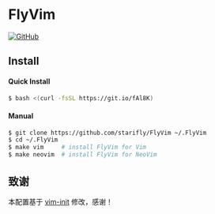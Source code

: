 # FlyVim


[![GitHub](https://img.shields.io/github/license/mashape/apistatus.svg)](https://github.com/starifly/FlyVim/blob/master/LICENSE)

## Install

#### Quick Install

```bash
$ bash <(curl -fsSL https://git.io/fAl8K)
```
#### Manual

```bash
$ git clone https://github.com/starifly/FlyVim ~/.FlyVim
$ cd ~/.FlyVim
$ make vim     # install FlyVim for Vim
$ make neovim  # install FlyVim for NeoVim
```

## 致谢

本配置基于 [vim-init](https://github.com/skywind3000/vim-init) 修改，感谢！
